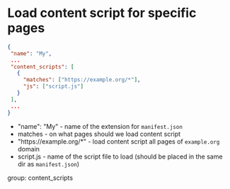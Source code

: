 # Load content script for specific pages

```json
{
 "name": "My",
 ...
 "content_scripts": [
   {
     "matches": ["https://example.org/*"],
     "js": ["script.js"]
   }
 ],
 ...
}
```

- "name": "My" - name of the extension for `manifest.json`
- matches - on what pages should we load content script
- "https:\//example.org/\*" - load content script all pages of `example.org` domain
- script.js - name of the script file to load (should be placed in the same dir as `manifest.json`)

group: content_scripts
